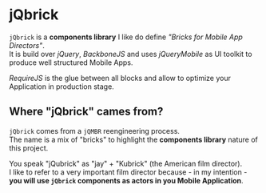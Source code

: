 # jQbrick

`jQbrick` is a **components library** I like do define _"Bricks for Mobile App Directors"_.  
It is build over _jQuery_, _BackboneJS_ and uses _jQueryMobile_ as UI toolkit to produce well structured Mobile Apps.

_RequireJS_ is the glue between all blocks and allow to optimize your Application in production stage.


## Where "jQbrick" cames from?
`jQbrick` comes from a `jQMBR` reengineering process.  
The name is a mix of "bricks" to highlight the **components library** nature of this project.

You speak "jQubrick" as "jay" + "Kubrick" (the American film director).  
I like to refer to a very important film director because - in my intention - **you will use
`jQbrick` components as actors in you Mobile Application**.



